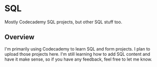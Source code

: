 # SQL
 Mostly Codecademy SQL projects, but other SQL stuff too.

## Overview
I'm primarily using Codecademy to learn SQL and form projects. I plan to upload those projects here. I'm still learning how to add SQL content and have it make sense, so if you have any feedback, feel free to let me know.
